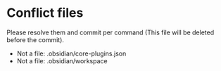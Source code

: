 # Conflict files
Please resolve them and commit per command (This file will be deleted before the commit).
- Not a file: .obsidian/core-plugins.json
- Not a file: .obsidian/workspace